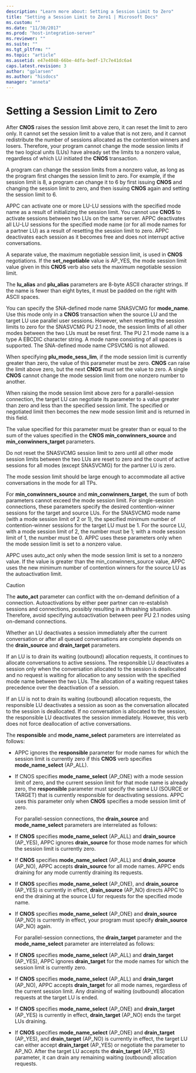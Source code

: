 ```yaml
---
description: "Learn more about: Setting a Session Limit to Zero"
title: "Setting a Session Limit to Zero1 | Microsoft Docs"
ms.custom: ""
ms.date: "11/30/2017"
ms.prod: "host-integration-server"
ms.reviewer: ""
ms.suite: ""
ms.tgt_pltfrm: ""
ms.topic: "article"
ms.assetid: e47e4048-66be-4dfa-bedf-17c7e41dc6a4
caps.latest.revision: 3
author: "gplarsen"
ms.author: "hisdocs"
manager: "anneta"
---
```

# Setting a Session Limit to Zero
After **CNOS** raises the session limit above zero, it can reset the limit to zero only. It cannot set the session limit to a value that is not zero, and it cannot redistribute the number of sessions allocated as the contention winners and losers. Therefore, your program cannot change the mode session limits if the two logical units (LUs) have already set the limits to a nonzero value, regardless of which LU initiated the **CNOS** transaction.  

 A program can change the session limits from a nonzero value, as long as the program first changes the session limit to zero. For example, if the session limit is 8, a program can change it to 6 by first issuing **CNOS** and changing the session limit to zero, and then issuing **CNOS** again and setting the session limit to 6.  

 APPC can activate one or more LU-LU sessions with the specified mode name as a result of initializing the session limit. You cannot use **CNOS** to activate sessions between two LUs on the same server. APPC deactivates all LU-LU sessions for the specified mode name (or for all mode names for a partner LU) as a result of resetting the session limit to zero. APPC deactivates each session as it becomes free and does not interrupt active conversations.  

 A separate value, the maximum negotiable session limit, is used in **CNOS** negotiations. If the **set_negotiable** value is AP_YES, the mode session limit value given in this **CNOS** verb also sets the maximum negotiable session limit.  

 The **lu_alias** and **plu_alias** parameters are 8-byte ASCII character strings. If the name is fewer than eight bytes, it must be padded on the right with ASCII spaces.  

 You can specify the SNA-defined mode name SNASVCMG for **mode_name**. Use this mode only in a **CNOS** transaction when the source LU and the target LU use parallel user sessions. However, when resetting the session limits to zero for the SNASVCMG PU 2.1 node, the session limits of all other modes between the two LUs must be reset first. The PU 2.1 mode name is a type A EBCDIC character string. A mode name consisting of all spaces is supported. The SNA-defined mode name CPSVCMG is not allowed.  

 When specifying **plu_mode_sess_lim**, if the mode session limit is currently greater than zero, the value of this parameter must be zero. **CNOS** can raise the limit above zero, but the next **CNOS** must set the value to zero. A single **CNOS** cannot change the mode session limit from one nonzero number to another.  

 When raising the mode session limit above zero for a parallel-session connection, the target LU can negotiate its parameter to a value greater than zero and less than the specified session limit. The specified or negotiated limit then becomes the new mode session limit and is returned in this field.  

 The value specified for this parameter must be greater than or equal to the sum of the values specified in the **CNOS min_conwinners_source** and **min_conwinners_target** parameters.  

 Do not reset the SNASVCMG session limit to zero until all other mode session limits between the two LUs are reset to zero and the count of active sessions for all modes (except SNASVCMG) for the partner LU is zero.  

 The mode session limit should be large enough to accommodate all active conversations in the mode for all TPs.  

 For **min_conwinners_source** and **min_conwinners_target**, the sum of both parameters cannot exceed the mode session limit. For single-session connections, these parameters specify the desired contention-winner sessions for the target and source LUs. For the SNASVCMG mode name (with a mode session limit of 2 or 1), the specified minimum number of contention-winner sessions for the target LU must be 1. For the source LU, with a mode session limit of 2, the number must be 1; with a mode session limit of 1, the number must be 0. APPC uses these parameters only when the mode session limit is set to a nonzero value.  

 APPC uses auto_act only when the mode session limit is set to a nonzero value. If the value is greater than the min_conwinners_source value, APPC uses the new minimum number of contention winners for the source LU as the autoactivation limit.  

> [!CAUTION]
>  The **auto_act** parameter can conflict with the on-demand definition of a connection. Autoactivations by either peer partner can re-establish sessions and connections, possibly resulting in a thrashing situation. Therefore, avoid specifying autoactivation between peer PU 2.1 nodes using on-demand connections.  

 Whether an LU deactivates a session immediately after the current conversation or after all queued conversations are complete depends on the **drain_source** and **drain_target** parameters.  

 If an LU is to drain its waiting (outbound) allocation requests, it continues to allocate conversations to active sessions. The responsible LU deactivates a session only when the conversation allocated to the session is deallocated and no request is waiting for allocation to any session with the specified mode name between the two LUs. The allocation of a waiting request takes precedence over the deactivation of a session.  

 If an LU is not to drain its waiting (outbound) allocation requests, the responsible LU deactivates a session as soon as the conversation allocated to the session is deallocated. If no conversation is allocated to the session, the responsible LU deactivates the session immediately. However, this verb does not force deallocation of active conversations.  

 The **responsible** and **mode_name_select** parameters are interrelated as follows:  

- APPC ignores the **responsible** parameter for mode names for which the session limit is currently zero if this **CNOS** verb specifies **mode_name_select** (AP_ALL).  

- If CNOS specifies **mode_name_select** (AP_ONE) with a mode session limit of zero, and the current session limit for that mode name is already zero, the **responsible** parameter must specify the same LU (SOURCE or TARGET) that is currently responsible for deactivating sessions. APPC uses this parameter only when **CNOS** specifies a mode session limit of zero.  

  For parallel-session connections, the **drain_source** and **mode_name_select** parameters are interrelated as follows:  

- If **CNOS** specifies **mode_name_select** (AP_ALL) and **drain_source** (AP_YES), APPC ignores **drain_source** for those mode names for which the session limit is currently zero.  

- If **CNOS** specifies **mode_name_select** (AP_ALL) and **drain_source** (AP_NO), APPC accepts **drain_source** for all mode names. APPC ends draining for any mode currently draining its requests.  

- If **CNOS** specifies **mode_name_select** (AP_ONE), and **drain_source** (AP_YES) is currently in effect, **drain_source** (AP_NO) directs APPC to end the draining at the source LU for requests for the specified mode name.  

- If **CNOS** specifies **mode_name_select** (AP_ONE) and **drain_source** (AP_NO) is currently in effect, your program must specify **drain_source** (AP_NO) again.  

  For parallel-session connections, the **drain_target** parameter and the **mode_name_select** parameter are interrelated as follows:  

- If **CNOS** specifies **mode_name_select** (AP_ALL) and **drain_target** (AP_YES), APPC ignores **drain_target** for the mode names for which the session limit is currently zero.  

- If **CNOS** specifies **mode_name_select** (AP_ALL) and **drain_target** (AP_NO), APPC accepts **drain_target** for all mode names, regardless of the current session limit. Any draining of waiting (outbound) allocation requests at the target LU is ended.  

- If **CNOS** specifies **mode_name_select** (AP_ONE) and **drain_target** (AP_YES) is currently in effect, **drain_target** (AP_NO) ends the target LUs draining.  

- If **CNOS** specifies **mode_name_select** (AP_ONE) and **drain_target** (AP_YES), and **drain_target** (AP_NO) is currently in effect, the target LU can either accept **drain_target** (AP_YES) or negotiate the parameter to AP_NO. After the target LU accepts the **drain_target** (AP_YES) parameter, it can drain any remaining waiting (outbound) allocation requests.
